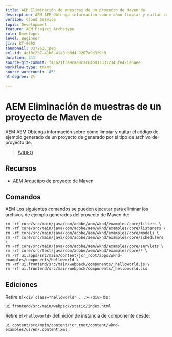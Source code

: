 ```yaml
---
title: AEM Eliminación de muestras de un proyecto de Maven de
description: AEM AEM Obtenga información sobre cómo limpiar y quitar código de ejemplo de un proyecto de generado por el tipo de archivo del proyecto de.
version: Cloud Service
topic: Development
feature: AEM Project Archetype
role: Developer
level: Beginner
jira: KT-9092
thumbnail: 337263.jpeg
exl-id: 4e10c2b7-41b6-41a0-b8d4-9207a9d3f9c8
duration: 341
source-git-commit: f4c621f3a9caa8c2c64b8323312343fe421a5aee
workflow-type: tm+mt
source-wordcount: '85'
ht-degree: 3%

---
```


# AEM Eliminación de muestras de un proyecto de Maven de

AEM AEM Obtenga información sobre cómo limpiar y quitar el código de ejemplo generado de un proyecto de generado por el tipo de archivo del proyecto de.

>[!VIDEO](https://video.tv.adobe.com/v/337263?quality=12&learn=on)


## Recursos

+ [AEM Arquetipo de proyecto de Maven](https://github.com/adobe/aem-project-archetype)

## Comandos

AEM Los siguientes comandos se pueden ejecutar para eliminar los archivos de ejemplo generados del proyecto de Maven de:

```
rm -rf core/src/main/java/com/adobe/aem/wknd/examples/core/filters \
rm -rf core/src/main/java/com/adobe/aem/wknd/examples/core/listeners \
rm -rf core/src/main/java/com/adobe/aem/wknd/examples/core/models \
rm -rf core/src/main/java/com/adobe/aem/wknd/examples/core/schedulers \
rm -rf core/src/main/java/com/adobe/aem/wknd/examples/core/servlets \
rm -rf core/src/test/java/com/adobe/aem/wknd/examples/core/* \
rm -rf ui.apps/src/main/content/jcr_root/apps/wknd-examples/components/helloworld \
rm -rf ui.frontend/src/main/webpack/components/_helloworld.js \
rm -rf ui.frontend/src/main/webpack/components/_helloworld.css
```

## Ediciones

Retire el `<div class="helloworld" ...></div>` de:

```
ui.frontend/src/main/webpack/static/index.html
```

Retire el `<helloworld>` definición de instancia de componente desde:

```
ui.content/src/main/content/jcr_root/content/wknd-examples/us/en/.content.xml
```
